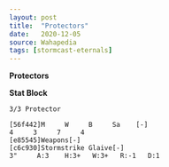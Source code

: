 ```yaml
---
layout: post
title:  "Protectors"
date:   2020-12-05
source: Wahapedia
tags: [stormcast-eternals]
---
```


**Protectors**

**Stat Block**
```
3/3 Protector
```

```
[56f442]M     W     B     Sa    [-]
4     3     7     4     
[e85545]Weapons[-]
[c6c930]Stormstrike Glaive[-]
3"     A:3    H:3+   W:3+   R:-1   D:1   
```


